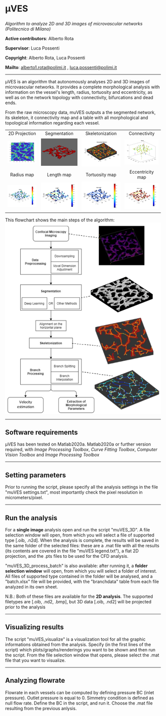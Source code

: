 # µVES
###
*Algorithm to analyze 2D and 3D images of microvascular networks (Politecnico di Milano)*

**Active contributors**: Alberto Rota

**Supervisor**: Luca Possenti


**Copyright**: Alberto Rota, Luca Possenti

**Mailto**: <alberto1.rota@polimi.it> , <luca.possenti@polimi.it>

***
μVES is an algorithm that autonomously analyses 2D and 3D images of microvascular networks. It provides a complete morphological analysis with information on the vessel's length, radius, tortuosity and eccentricity, as well as on the network topology with connectivity, bifurcations and dead ends.

From the raw microscopy data, muVES outputs a the segmented network, its skeleton, it connectivity map and a table with all morphological and topological information regarding each vessel.

<table>
<tr>
<td align=center> 2D Projection </td>
<td align=center> Segmentation </td>
<td align=center> Skeletonization </td>
<td align=center> Connectivity </td>
</tr>
<tr>
<td> <img src=readme\projection.png width=300> </td>
<td> <img src=readme\segmentation.png width=300> </td>
<td> <img src=readme\skeleton.png width=300> </td>
<td> <img src=readme\graph.png width=300> </td>
<!-- <td> <img src=readme\orange.png width=300> </td> -->
</tr>
<td align=center> Radius map </td>
<td align=center> Length map </td>
<td align=center> Tortuosity map </td>
<td align=center> Eccentricity map </td>
<tr>
<td> <img src=readme\radius.png width=300 > </td>
<td> <img src=readme\lenght.png width=300> </td>
<td> <img src=readme\tortuosity.png width=300> </td>
<td> <img src=readme\eccentricity.png width=300> </td>
<!-- <td> <img src=readme\hists.png width=300> </td> -->
</tr>
</table>

This flowchart shows the main steps of the algorithm:
![flowchart](readme/flowchart.png)

-------------------------------------------------------
Software requirements
-------------------------------------------------------
µVES has been tested on Matlab2020a.
Matlab2020a or further version required, with *Image Processing Toolbox*, *Curve Fitting
Toolbox*, *Computer Vision Toolbox* and *Image Processing Toolbox*

-------------------------------------------------------
Setting parameters
-------------------------------------------------------
Prior to running the script, please specify all the analysis settings in the file 
"muVES settings.txt", most importantly check the pixel resolution in micrometers/pixel.

-------------------------------------------------------
Run the analysis
-------------------------------------------------------
For a **single image** analysis open and run the script "muVES_3D". A file selection window
will open, from which you will select a file of supported type [.oib, .n2d]. When the analysis
is complete, the results will be saved in the same folder of the selected files: these are
a .mat file with all the results (its contents are covered in the file "muVES legend.txt"),
a flat 2D projection, and the .pts files to be used for the CFD analysis.

"muVES_3D_process_batch" is also available: after running it, a **folder selection window** will 
open, from which you will select a folder of interest. All files of supported type contained in
the folder will be analysed, and a "batch.xlsx" file will be provided, with the "branchdata" 
table from each file analyzed in its own sheet. 

N.B.: Both of these files are available for the **2D analysis**. The supported filetypes are [.oib, .nd2,
.bmp], but 3D data [.oib, .nd2] will be projected prior to the analysis

-------------------------------------------------------
Visualizing results
-------------------------------------------------------
The script "muVES_visualize" is a visualization tool for all the graphic informations obtained 
from the analysis. Specify (in the first lines of the script) which plots/graphs/renderings you
want to be shown and then run the script. From the file selection window that opens, please 
select the .mat file that you want to visualize.

-------------------------------------------------------
Analyzing flowrate
-------------------------------------------------------
Flowrate in each vessels can be computed by defining pressure BC (inlet pressure). 
Outlet pressure is equal to 0. Simmetry condition is defined as null flow rate.
Define the BC in the script, and run it. Choose the .mat file resulting from the previous anlysis.